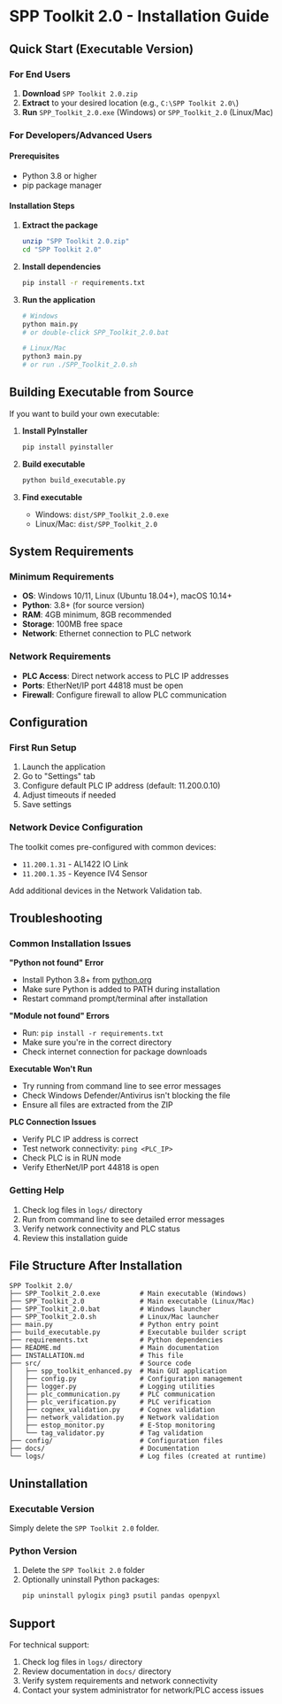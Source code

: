 # SPP Toolkit 2.0 - Installation Guide

## Quick Start (Executable Version)

### For End Users
1. **Download** `SPP Toolkit 2.0.zip`
2. **Extract** to your desired location (e.g., `C:\SPP Toolkit 2.0\`)
3. **Run** `SPP_Toolkit_2.0.exe` (Windows) or `SPP_Toolkit_2.0` (Linux/Mac)

### For Developers/Advanced Users

#### Prerequisites
- Python 3.8 or higher
- pip package manager

#### Installation Steps

1. **Extract the package**
   ```bash
   unzip "SPP Toolkit 2.0.zip"
   cd "SPP Toolkit 2.0"
   ```

2. **Install dependencies**
   ```bash
   pip install -r requirements.txt
   ```

3. **Run the application**
   ```bash
   # Windows
   python main.py
   # or double-click SPP_Toolkit_2.0.bat
   
   # Linux/Mac
   python3 main.py
   # or run ./SPP_Toolkit_2.0.sh
   ```

## Building Executable from Source

If you want to build your own executable:

1. **Install PyInstaller**
   ```bash
   pip install pyinstaller
   ```

2. **Build executable**
   ```bash
   python build_executable.py
   ```

3. **Find executable**
   - Windows: `dist/SPP_Toolkit_2.0.exe`
   - Linux/Mac: `dist/SPP_Toolkit_2.0`

## System Requirements

### Minimum Requirements
- **OS**: Windows 10/11, Linux (Ubuntu 18.04+), macOS 10.14+
- **Python**: 3.8+ (for source version)
- **RAM**: 4GB minimum, 8GB recommended
- **Storage**: 100MB free space
- **Network**: Ethernet connection to PLC network

### Network Requirements
- **PLC Access**: Direct network access to PLC IP addresses
- **Ports**: EtherNet/IP port 44818 must be open
- **Firewall**: Configure firewall to allow PLC communication

## Configuration

### First Run Setup
1. Launch the application
2. Go to "Settings" tab
3. Configure default PLC IP address (default: 11.200.0.10)
4. Adjust timeouts if needed
5. Save settings

### Network Device Configuration
The toolkit comes pre-configured with common devices:
- `11.200.1.31` - AL1422 IO Link
- `11.200.1.35` - Keyence IV4 Sensor

Add additional devices in the Network Validation tab.

## Troubleshooting

### Common Installation Issues

**"Python not found" Error**
- Install Python 3.8+ from [python.org](https://python.org)
- Make sure Python is added to PATH during installation
- Restart command prompt/terminal after installation

**"Module not found" Errors**
- Run: `pip install -r requirements.txt`
- Make sure you're in the correct directory
- Check internet connection for package downloads

**Executable Won't Run**
- Try running from command line to see error messages
- Check Windows Defender/Antivirus isn't blocking the file
- Ensure all files are extracted from the ZIP

**PLC Connection Issues**
- Verify PLC IP address is correct
- Test network connectivity: `ping <PLC_IP>`
- Check PLC is in RUN mode
- Verify EtherNet/IP port 44818 is open

### Getting Help
1. Check log files in `logs/` directory
2. Run from command line to see detailed error messages
3. Verify network connectivity and PLC status
4. Review this installation guide

## File Structure After Installation

```
SPP Toolkit 2.0/
├── SPP_Toolkit_2.0.exe          # Main executable (Windows)
├── SPP_Toolkit_2.0              # Main executable (Linux/Mac)
├── SPP_Toolkit_2.0.bat          # Windows launcher
├── SPP_Toolkit_2.0.sh           # Linux/Mac launcher
├── main.py                      # Python entry point
├── build_executable.py          # Executable builder script
├── requirements.txt             # Python dependencies
├── README.md                    # Main documentation
├── INSTALLATION.md              # This file
├── src/                         # Source code
│   ├── spp_toolkit_enhanced.py  # Main GUI application
│   ├── config.py                # Configuration management
│   ├── logger.py                # Logging utilities
│   ├── plc_communication.py     # PLC communication
│   ├── plc_verification.py      # PLC verification
│   ├── cognex_validation.py     # Cognex validation
│   ├── network_validation.py    # Network validation
│   ├── estop_monitor.py         # E-Stop monitoring
│   └── tag_validator.py         # Tag validation
├── config/                      # Configuration files
├── docs/                        # Documentation
└── logs/                        # Log files (created at runtime)
```

## Uninstallation

### Executable Version
Simply delete the `SPP Toolkit 2.0` folder.

### Python Version
1. Delete the `SPP Toolkit 2.0` folder
2. Optionally uninstall Python packages:
   ```bash
   pip uninstall pylogix ping3 psutil pandas openpyxl
   ```

## Support

For technical support:
1. Check log files in `logs/` directory
2. Review documentation in `docs/` directory
3. Verify system requirements and network connectivity
4. Contact your system administrator for network/PLC access issues